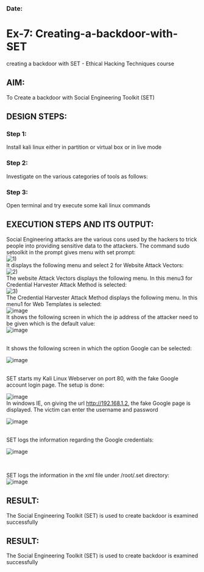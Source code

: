 ### Date:
# Ex-7: Creating-a-backdoor-with-SET
creating a backdoor with SET - Ethical Hacking Techniques course

## AIM:
To Create a backdoor with Social Engineering Toolkit (SET)

## DESIGN STEPS:

### Step 1:

Install kali linux either in partition or virtual box or in live mode


### Step 2:

Investigate on the various categories of tools as follows:

### Step 3:

Open terminal and try execute some kali linux commands

## EXECUTION STEPS AND ITS OUTPUT:
Social Engineering attacks are the various cons used by the hackers to trick people into providing sensitive data to the attackers. 
The command sudo setoolkit in the prompt gives menu with set prompt:</br>
![1)](https://github.com/user-attachments/assets/3a62db03-8c25-4f74-b41b-f5d79dc3eb39)
</br>
 It displays the following menu and select 2 for Website Attack Vectors:</br>
![2)](https://github.com/user-attachments/assets/807635b3-5f0a-4f72-9a90-725cee27ada7)
</br>
 The website Attack Vectors displays the following menu. In this menu3 for Credential Harvester Attack Method is selected:</br>
![3)](https://github.com/user-attachments/assets/00695b9f-2047-48d0-ac07-9d69ac41512a)
</br>
 The Credential Harvester Attack Method displays the following menu. In this menu1 for Web Templates is selected:</br>
 ![image](https://github.com/user-attachments/assets/b950b9ea-52f9-4da6-8941-0c2cb0612cfb)
</br>
 It shows the following screen in which the ip address of the attacker need to be given which is the default value:</br>
 ![image](https://github.com/user-attachments/assets/087db1a0-54a4-4ec9-80e2-da3127477311)

 </br>
 It shows the following screen in which the option Google can be selected:
</br>

![image](https://github.com/user-attachments/assets/8f650235-f286-4619-ae80-12dd815b0462)

</br>
 SET starts my Kali Linux Webserver on port 80, with the fake Google account login page. The setup is done:</br>
 
 ![image](https://github.com/user-attachments/assets/1f4867c4-92dc-49a5-828d-55de05b3a3f8)
</br>
 In windows IE, on giving the url http://192.168.1.2, the fake Google page is displayed. The victim can enter the username and password </br>
 
![image](https://github.com/user-attachments/assets/4c738469-6c93-473f-8002-89ab0f92513b)


 </br>
 SET logs the information regarding the Google credentials:
</br>

![image](https://github.com/user-attachments/assets/42f39566-b52f-4d7b-b3f3-c5222b9db6b6)

</br>
 
 SET logs the information in the xml file under /root/.set directory:
 </br>
 ![image](https://github.com/user-attachments/assets/ff3bd5f6-9fce-4646-97b6-f7cf20333385)

## RESULT:
The Social Engineering Toolkit (SET) is used to create backdoor is  examined successfully






## RESULT:
The Social Engineering Toolkit (SET) is used to create backdoor is  examined successfully

